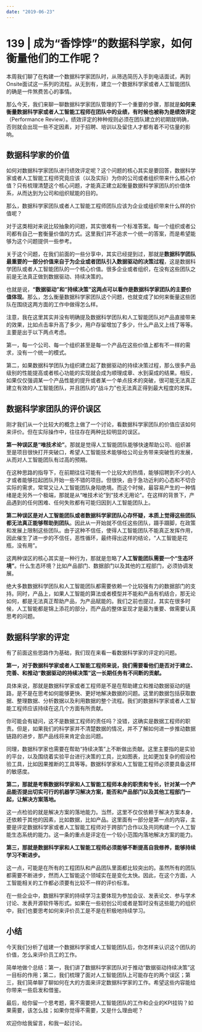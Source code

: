 ```yaml
---
date: "2019-06-23"
---  
```

      
# 139 | 成为“香饽饽”的数据科学家，如何衡量他们的工作呢？
本周我们聊了在构建一个数据科学家团队时，从筛选简历入手到电话面试，再到Onsite面试这一系列的流程。从无到有，建立一个数据科学家或者人工智能团队的确是一件煞费苦心的事情。

那么今天，我们来聊一聊数据科学家团队管理的下一个重要的步骤，那就是**如何来衡量数据科学家或者人工智能工程师在团队中的业绩，有时候也被称为是绩效评定**（Performance Review）。绩效评定的种种规则必须在团队建立的初期就明确，否则就会出现一些不定因素，对于招聘、培训以及留住人才都有着不可估量的影响。

## 数据科学家的价值

如何对数据科学家团队进行绩效评定呢？这个问题的核心其实是要回答，数据科学家或者人工智能工程师究竟应该（以及实际）为你的公司或者组织带来什么核心价值？只有梳理清楚这个核心问题，才能真正建立起衡量数据科学家团队的价值体系，从而达到为公司和组织赋能的目的。

那么，数据科学家团队或者人工智能工程师团队应该为企业或组织带来什么样的价值呢？

对于这类相对来说比较抽象的问题，其实很难有一个标准答案。每一个组织或者公司都有自己一套衡量价值的方式。这里我们并不追求一个统一的答案，而是希望能够为这个问题提供一些参考。

关于这个问题，在我们前面的一些分享中，其实已经提到过，那就是**数据科学团队最重要的一部分价值来自于为企业或者团队引入数据驱动的决策过程**，这是数据科学团队或者人工智能团队的一个核心价值。很多企业或者组织，在没有这些团队之前是无法真正做到数据驱动、持续决策的。

也就是说，**“数据驱动”和“持续决策”这两点可以看作是数据科学家团队的主要价值体现**。那么，怎么衡量数据科学家团队这个问题，也就变成了如何来衡量这些团队在围绕这两方面的工作中做得怎么样。

注意，我在这里其实并没有明确提及数据科学团队和人工智能团队对产品直接带来的效果，比如点击率升高了多少，用户存留增加了多少，什么产品又上线了等等。主要是出于以下两点考虑。

<!-- [[[read_end]]] -->

第一，每一个公司、每一个组织甚至是每一个产品在这些价值上都有不一样的需求，没有一个统一的模式。

第二，如果数据科学团队为组织建立起了数据驱动的持续决策过程，那么很多产品级别的性能提高或者核心功能的实现就会成为顺理成章、水到渠成的结果。相反，如果仅仅强调某一个产品性能的提升或者某一个单点技术的突破，很可能无法真正建立有效的人工智能团队，并且团队的“战斗力”也无法真正得到最大程度的发挥。

## 数据科学家团队的评价误区

刚才我们从一个比较大的概念上做了一个讨论，看数据科学家团队的价值应该如何来评价。但在实际操作中，往往存在两种比较明显的误区。

**第一种误区是“唯技术论”**。那就是觉得人工智能团队能够快速帮助公司、组织甚至是项目很快打开突破口，希望人工智能技术能够给公司业务带来突破性的发展，从而对人工智能团队有过高的预期。

在这种思路的指导下，在前期往往可能有一个比较大的热情，能够招聘到不少的人才或者能够拉起团队开始一些不错的项目。但很快，由于急功近利的心态和不切合实际的需求，常常又让人工智能团队身陷绝境。而这个时候，最容易产生的一种情绪是走另外一个极端，那就是从“唯技术论”到“技术无用论”。在这样的背景下，产品遇到的任何困难、任何失败都有可能归因到人工智能团队上。

**第二种误区是对人工智能团队或者数据科学家团队心存怀疑，本质上觉得这些团队都无法真正能够帮助到团队**。因此从一开始就不信任这些团队，蹑手蹑脚，在政策和发展上限制这些团队。由于这种不信任，使得人工智能团队不能真正发挥作用，因此催生了进一步的不信任，恶性循环，最终得出这样的结论，“人工智能是花瓶，没有用”。

这两种误区的核心其实是一种行为，那就是忽略了**人工智能团队需要一个“生态环境”**。什么生态环境？比如产品部门、数据部门以及其他的工程部门，必须协调发展。

绝大多数数据科学团队和人工智能团队都需要依赖一个比较强有力的数据部门的支持。同时，产品上，如果人工智能的算法或者模型并不能和产品有机结合，那无论如何，都是无法真正帮助产品，为产品赋能的。我们之前也提过，其实在很多时候，人工智能都是锦上添花的部分，而产品的整体呈现才是最为重要、做需要认真思考的问题。

## 数据科学家的评定

有了前面这些思路作为基础，我们现在来看一看数据科学家的评定的问题。

**第一，对于数据科学家或者人工智能工程师来说，我们需要看他们是否对于建立、完善、和推动“数据驱动的持续决策”这一长期任务有不间断的贡献。**

具体来说，那就是数据科学家或者工程师是不是在帮助建立和推动数据驱动的链路，是不是在思考如何能够更快、更好地解决数据的问题。这里的数据包括获取数据、整理数据、分析数据以及利用数据的整个流程。我们的数据科学家或者人工智能工程师应该持续在这几个方面有所贡献。

你可能会有疑问，这不是数据工程师的责任吗？没错，这确实是数据工程师的职责。但是，如果我们的科学家并不清楚数据的情况，并不了解如何进一步推动数据链路的进步，那产品线将来肯定会出问题。

同理，数据科学家也需要在帮助“持续决策”上不断做出贡献。这里主要指的是实验的平台，以及围绕着实验平台进行决策的工具，比如图表，比如更加复杂的假设检验工具，比如因果推断的工具等等。数据科学家和人工智能工程师必须要具备这样的敏感度。

**第二，那就是考察数据科学家和人工智能工程师本身的职责和专长，针对某一个产品能否提出切实可行的机器学习解决方案，能否和产品部门以及其他工程部门一起，让解决方案落地。**

这一点检验的就是解决方案的落地能力。当然，这里不仅仅依赖于解决方案本身，还依赖于其他的因素，比如数据，比如产品。这里面有一部分是第一点的内容，主要是评定数据科学家或者人工智能工程师对于跨部门合作以及共同构建一个人工智能生态系统的能力。这一条的重点是评定在一个较小范围内落地解决方案的能力。

**第三，那就是数据科学家和人工智能工程师必须能够不断提高自我修养，能够持续学习不断进步。**

这一点，可能是在所有的工程团队和产品团队里面都比较突出的。虽然所有的团队都需要不断进步，然而人工智能这个领域实在是变化太快。因此，在这个方面，人工智能相关的工作都必须要有比较不一样的评价标准。

在一些企业中，数据科学家的持续学习主要体现为参加会议、发表论文、参与学术讨论、发表开源软件等形式。如果在一些初创公司或者是暂时没有这些能力的组织中，我们也要思考如何来评价员工是不是在积极地持续学习。

## 小结

今天我们分析了组建一个数据科学家或人工智能团队后，你怎样来认识这个团队的价值，怎么来评价员工的工作。

简单地做个总结：第一，我们讲了数据科学家团队对于推动“数据驱动持续决策”这一目标的作用；第二，我们梳理了面对人工智能团队上可能存在的两个误区；第三，我们简单聊了聊如何在大的方面来评定数据科学家的工作。希望这些内容能给你带来一些启发和借鉴。

最后，给你留一个思考题，需不需要把人工智能团队的工作和企业的KPI挂钩？如果需要，该怎么挂；如果你觉得不需要，又是什么理由呢？

欢迎你给我留言，和我一起讨论。